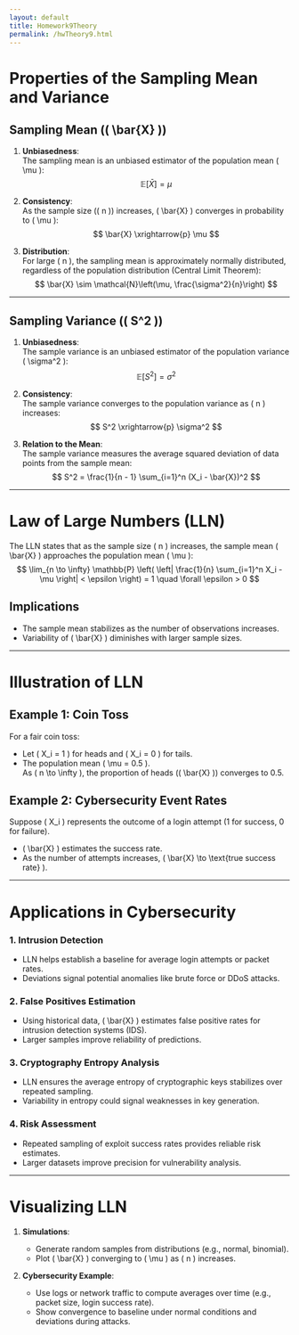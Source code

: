```yaml
---
layout: default
title: Homework9Theory
permalink: /hwTheory9.html
---
```



# Properties of the Sampling Mean and Variance

## Sampling Mean (\( \bar{X} \))
1. **Unbiasedness**:  
   The sampling mean is an unbiased estimator of the population mean \( \mu \):  
   $$  
   \mathbb{E}[\bar{X}] = \mu  
   $$

2. **Consistency**:  
   As the sample size (\( n \)) increases, \( \bar{X} \) converges in probability to \( \mu \):  
   $$  
   \bar{X} \xrightarrow{p} \mu  
   $$

3. **Distribution**:  
   For large \( n \), the sampling mean is approximately normally distributed, regardless of the population distribution (Central Limit Theorem):  
   $$  
   \bar{X} \sim \mathcal{N}\left(\mu, \frac{\sigma^2}{n}\right)  
   $$

---

## Sampling Variance (\( S^2 \))
1. **Unbiasedness**:  
   The sample variance is an unbiased estimator of the population variance \( \sigma^2 \):  
   $$  
   \mathbb{E}[S^2] = \sigma^2  
   $$

2. **Consistency**:  
   The sample variance converges to the population variance as \( n \) increases:  
   $$  
   S^2 \xrightarrow{p} \sigma^2  
   $$

3. **Relation to the Mean**:  
   The sample variance measures the average squared deviation of data points from the sample mean:  
   $$  
   S^2 = \frac{1}{n - 1} \sum_{i=1}^n (X_i - \bar{X})^2  
   $$

---

# Law of Large Numbers (LLN)

The LLN states that as the sample size \( n \) increases, the sample mean \( \bar{X} \) approaches the population mean \( \mu \):  
$$  
\lim_{n \to \infty} \mathbb{P} \left( \left| \frac{1}{n} \sum_{i=1}^n X_i - \mu \right| < \epsilon \right) = 1 \quad \forall \epsilon > 0  
$$

## Implications
- The sample mean stabilizes as the number of observations increases.
- Variability of \( \bar{X} \) diminishes with larger sample sizes.

---

# Illustration of LLN

## Example 1: Coin Toss
For a fair coin toss:
- Let \( X_i = 1 \) for heads and \( X_i = 0 \) for tails.
- The population mean \( \mu = 0.5 \).  
As \( n \to \infty \), the proportion of heads (\( \bar{X} \)) converges to 0.5.

## Example 2: Cybersecurity Event Rates
Suppose \( X_i \) represents the outcome of a login attempt (1 for success, 0 for failure).  
- \( \bar{X} \) estimates the success rate.
- As the number of attempts increases, \( \bar{X} \to \text{true success rate} \).

---

# Applications in Cybersecurity

### 1. Intrusion Detection
- LLN helps establish a baseline for average login attempts or packet rates.
- Deviations signal potential anomalies like brute force or DDoS attacks.

### 2. False Positives Estimation
- Using historical data, \( \bar{X} \) estimates false positive rates for intrusion detection systems (IDS).  
- Larger samples improve reliability of predictions.

### 3. Cryptography Entropy Analysis
- LLN ensures the average entropy of cryptographic keys stabilizes over repeated sampling.
- Variability in entropy could signal weaknesses in key generation.

### 4. Risk Assessment
- Repeated sampling of exploit success rates provides reliable risk estimates.
- Larger datasets improve precision for vulnerability analysis.

---

# Visualizing LLN

1. **Simulations**:
   - Generate random samples from distributions (e.g., normal, binomial).
   - Plot \( \bar{X} \) converging to \( \mu \) as \( n \) increases.

2. **Cybersecurity Example**:
   - Use logs or network traffic to compute averages over time (e.g., packet size, login success rate).
   - Show convergence to baseline under normal conditions and deviations during attacks.
